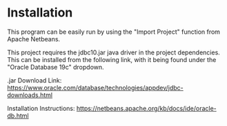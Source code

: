# Installation
This program can be easily run by using the "Import Project" function from Apache Netbeans. 

This project requires the jdbc10.jar java driver in the project dependencies. This can be installed from the following link, with it being found under the "Oracle Database 19c" dropdown.

.jar Download Link: https://www.oracle.com/database/technologies/appdev/jdbc-downloads.html

Installation Instructions: https://netbeans.apache.org/kb/docs/ide/oracle-db.html
